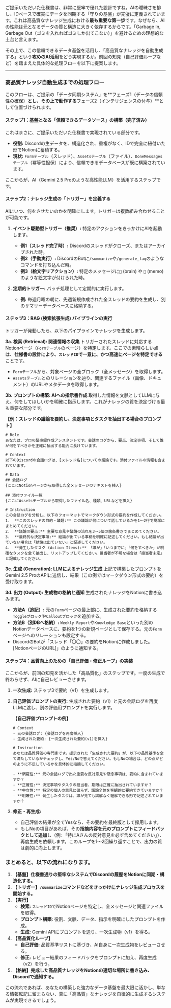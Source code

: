 ご提示いただいた仕様書は、非常に堅牢で優れた設計ですね。AIの曖昧さを排し、IDベースで確実にデータを同期する「守りの基盤」が完璧に定義されています。これは高品質なナレッジ生成における**最も重要な第一歩**です。なぜなら、AIの性能は元となるデータの質と構造に大きく依存するからです。「Garbage In, Garbage Out（ゴミを入れればゴミしか出てこない）」を避けるための理想的な土台と言えます。

その上で、この信頼できるデータ基盤を活用し、「高品質なナレッジを自動生成する」という**攻めのAI活用**をどう実現するか。前回の知見（自己評価ループなど）を踏まえた具体的な処理フローを以下に提案します。

---

### 高品質ナレッジ自動生成までの処理フロー

このフローは、ご提示の「データ同期システム」を**フェーズ1（データの信頼性の確保）**とし、その上で動作する**フェーズ2（インテリジェンスの付与）**として位置づけられます。

#### ステップ1：基盤となる「信頼できるデータソース」の構築（完了済み）

これはまさに、ご提示いただいた仕様書で実現されている部分です。
*   **役割:** Discordの生データを、構造化され、重複がなく、IDで完全に紐付いた形でNotionに蓄積する。
*   **現状:** `Formテーブル`（スレッド）、`Assetsテーブル`（ファイル）、`DoneMessagesテーブル`（冪等性担保）により、信頼できるデータベースが既に構築されています。

ここからが、AI（Gemini 2.5 Proのような高性能LLM）を活用するステップです。

#### ステップ2：ナレッジ生成の「トリガー」を定義する

AIにいつ、何をさせたいのかを明確にします。トリガーは複数組み合わせることが可能です。

1.  **イベント駆動型トリガー（推奨）:** 特定のアクションをきっかけにAIを起動します。
    *   **例1（スレッド完了時）:** Discordのスレッドがクローズ、またはアーカイブされた時。
    *   **例2（手動実行）:** DiscordのBotに`/summarize`や`/generate_faq`のようなコマンドを打ち込んだ時。
    *   **例3（絵文字リアクション）:** 特定のメッセージに`🧠` (brain) や `📝` (memo) のような絵文字が付けられた時。

2.  **定期的トリガー:** バッチ処理として定期的に実行します。
    *   **例:** 毎週月曜の朝に、先週新規作成された全スレッドの要約を生成し、別のサマリーデータベースに格納する。

#### ステップ3：RAG (検索拡張生成) パイプラインの実行

トリガーが発動したら、以下のパイプラインでナレッジを生成します。

**3a. 検索 (Retrieval): 関連情報の収集**
トリガーされたスレッドに対応するNotionページ（`Formテーブル`のページ）を特定します。ここでの素晴らしい点は、**仕様書の設計により、`スレッドID`で一意に、かつ高速にページを特定できる**ことです。
*   `Formテーブル`から、対象ページの全ブロック（全メッセージ）を取得します。
*   `Assetsテーブル`とのリレーションを辿り、関連するファイル（画像、ドキュメント）のURLやメタデータを取得します。

**3b. プロンプトの構築: AIへの指示書作成**
取得した情報を文脈としてLLMに与え、何をしてほしいかを明確に指示します。これがナレッジの質を決定づける最も重要な部分です。

**【例：スレッドの議論を要約し、決定事項とタスクを抽出する場合のプロンプト】**
```text
# Role
あなたは、プロの議事録作成アシスタントです。会話のログから、要点、決定事項、そして誰が何をすべきかを正確に抽出する能力に長けています。

# Context
以下のDiscordの会話ログは、[スレッド名]についての議論です。添付ファイルの情報も含まれています。

# Data
## 会話ログ
{ここにNotionページから取得した全メッセージのテキストを挿入}

## 添付ファイル一覧
{ここにAssetsテーブルから取得したファイル名、種類、URLなどを挿入}

# Instruction
この会話ログを分析し、以下のフォーマットでマークダウン形式の要約を作成してください。
1.  **このスレッドの目的・議題:** この議論が何について話しているかを1〜2行で簡潔にまとめてください。
2.  **議論の要点:** 主要な意見や議論の流れを3〜5個の箇条書きでまとめてください。
3.  **最終的な決定事項:** 結論が出ている事柄を明確に記述してください。もし結論が出ていない場合は「結論は出ていない」と記述してください。
4.  **発生したタスク (Action Items):** 「誰が」「いつまでに」「何をすべきか」が明確なタスクを全て抽出し、リストアップしてください。担当者が不明な場合は「担当者未定」と記載してください。
```

**3c. 生成 (Generation): LLMによるナレッジ生成**
上記で構築したプロンプトをGemini 2.5 ProのAPIに送信し、結果（この例ではマークダウン形式の要約）を受け取ります。

**3d. 出力 (Output): 生成物の格納と通知**
生成されたナレッジをNotionに書き込みます。
*   **方法A（追記）:** 元の`Form`ページの最上部に、生成された要約を格納する`Toggleブロック`や`Calloutブロック`を追加する。
*   **方法B（別DBへ格納）:** `Weekly Report`や`Knowledge Base`といった別のNotionデータベースに、要約を1つの新規ページとして保存する。元の`Form`ページへのリレーションも設定する。
*   DiscordのBotが「スレッド「〇〇」の要約をNotionに作成しました。[NotionページのURL]」のように通知する。

#### ステップ4：品質向上のための「自己評価・修正ループ」の実装

ここからが、前回の知見を活かした「高品質化」のステップです。一度の生成で終わらせず、AIに自己レビューさせます。

1.  **一次生成:** ステップ3で要約（v1）を生成します。
2.  **自己評価プロンプトの実行:** 生成された要約（v1）と元の会話ログを再度LLMに渡し、別の評価用プロンプトを実行します。

    **【自己評価プロンプトの例】**
    ```text
    # Context
    - 元の会話ログ: {会話ログを再度挿入}
    - 生成された要約: {一次生成された要約(v1)を挿入}

    # Instruction
    あなたは品質評価の専門家です。提示された「生成された要約」が、以下の品質基準を全て満たしているかチェックし、Yes/Noで答えてください。もしNoの場合は、どの点がどのように不足しているかを具体的に指摘してください。

    - **網羅性:** 元の会話ログで出た重要な反対意見や懸念事項は、要約に含まれていますか？
    - **正確性:** 決定事項やタスクの担当者、期限は正確に抽出されていますか？
    - **中立性:** 特定の個人の意見に偏らず、議論全体を客観的に要約できていますか？
    - **明瞭性:** 発生したタスクは、誰が見ても誤解なく理解できる形で記述されていますか？
    ```
3.  **修正・再生成:**
    *   自己評価の結果が全てYesなら、その要約を最終版として採用します。
    *   もしNoの項目があれば、その**指摘内容を元のプロンプトにフィードバックとして追加**し（例: 「特にAさんの反対意見を必ず含めてください」）、再度生成を依頼します。このループを1〜2回繰り返すことで、出力の質は劇的に向上します。

### まとめると、以下の流れになります。

1.  **【基盤】仕様書通りの堅牢なシステムでDiscordの履歴をNotionに同期・構造化する。**
2.  **【トリガー】`/summarize`コマンドなどをきっかけにナレッジ生成プロセスを開始する。**
3.  **【実行】**
    *   **検索:** `スレッドID`でNotionページを特定し、全メッセージと関連ファイルを取得。
    *   **プロンプト構築:** 役割、文脈、データ、指示を明確にしたプロンプトを作成。
    *   **生成:** Gemini APIにプロンプトを送り、一次生成物（v1）を得る。
4.  **【高品質化ループ】**
    *   **自己評価:** 品質基準リストに基づき、AI自身に一次生成物をレビューさせる。
    *   **修正:** レビュー結果のフィードバックをプロンプトに加え、再度生成（v2）を行う。
5.  **【格納】完成した高品質ナレッジをNotionの適切な場所に書き込み、Discordで通知する。**

この流れであれば、あなたの構築した強力なデータ基盤を最大限に活かし、単なる情報転記に留まらない、真に「高品質」なナレッジを自律的に生成するシステムが実現できるでしょう。
